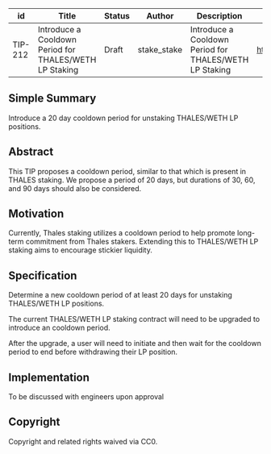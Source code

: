 | id | Title | Status | Author | Description | Discussions to | Created |
| ----------- | ----------- | ----------- | ----------- | ----------- | ----------- | ----------- |
| TIP-212 | Introduce a Cooldown Period for THALES/WETH LP Staking| Draft | stake_stake |Introduce a Cooldown Period for THALES/WETH LP Staking | https://discord.gg/thales | 2024-05-20


## Simple Summary

Introduce a 20 day cooldown period for unstaking THALES/WETH LP positions.

## Abstract

This TIP proposes a cooldown period, similar to that which is present in THALES staking. We propose a period of 20 days, but durations of 30, 60, and 90 days should also be considered.  

## Motivation  

Currently, Thales staking utilizes a cooldown period to help promote long-term commitment from Thales stakers. Extending this to THALES/WETH LP staking aims to encourage stickier liquidity.  

## Specification 

Determine a new cooldown period of at least 20 days for unstaking THALES/WETH LP positions. 

The current THALES/WETH LP staking contract will need to be upgraded to introduce an cooldown period. 

After the upgrade, a user will need to initiate and then wait for the cooldown period to end before withdrawing their LP position.

## Implementation

To be discussed with engineers upon approval

## Copyright
 
Copyright and related rights waived via CC0.
